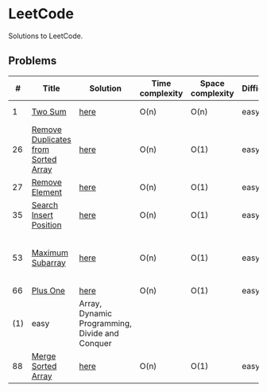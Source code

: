 # LeetCode
Solutions to LeetCode.

## Problems
|  #  |         Title        |   Solution   |  Time complexity  | Space complexity  |  Difficulty  |   Tags               
|-----|----------------------|--------------|-------------------|-------------------|--------------|-------------
| 1 | [Two Sum](https://leetcode.com/problems/two-sum/) | [here](Array/Two_Sum.js) | O(n) | O(n) | easy | Array, Hash Table
| 26 | [Remove Duplicates from Sorted Array](https://leetcode.com/problems/remove-duplicates-from-sorted-array/) | [here](Array/Remove_Duplicates_from_Sorted_Array.js) | O(n) | O(1) | easy | Array, Two Pointers
| 27 | [Remove Element](https://leetcode.com/problems/remove-element/) | [here](Array/Remove_Element.js) | O(n) | O(1) | easy | Array, Two Pointers
| 35 | [Search Insert Position](https://leetcode.com/problems/search-insert-position/) | [here](Array/Search_Insert_Position.js) | O(n) | O(1) | easy | Array, Binary Search
| 53 | [Maximum Subarray](https://leetcode.com/problems/maximum-subarray/) | [here](Array/Maximum_Subarray.js) | O(n) | O(1) | easy | Array, Dynamic Programming, Divide and Conquer
| 66 | [Plus One](https://leetcode.com/problems/plus-one/) | [here](Array/Plus_One.js) | O(n) | O(1) | easy | Array
(1) | easy | Array, Dynamic Programming, Divide and Conquer
| 88 | [Merge Sorted Array](https://leetcode.com/problems/merge-sorted-array/) | [here](Array/Merge_Sorted_Array.js) | O(n) | O(1) | easy | Array, Two Pointers
